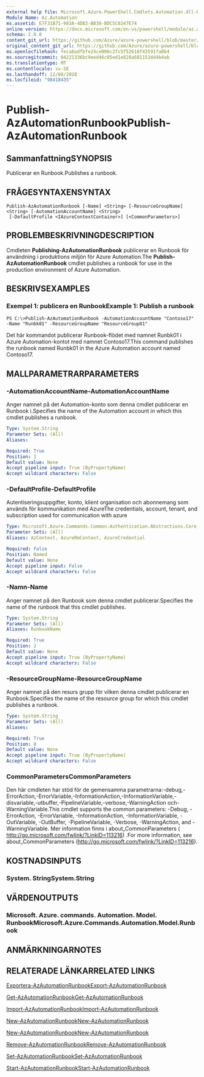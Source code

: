 ```yaml
---
external help file: Microsoft.Azure.PowerShell.Cmdlets.Automation.dll-Help.xml
Module Name: Az.Automation
ms.assetid: E7F31B71-983A-4DB3-BB30-BDC5C0247E74
online version: https://docs.microsoft.com/en-us/powershell/module/az.automation/publish-azautomationrunbook
schema: 2.0.0
content_git_url: https://github.com/Azure/azure-powershell/blob/master/src/Automation/Automation/help/Publish-AzAutomationRunbook.md
original_content_git_url: https://github.com/Azure/azure-powershell/blob/master/src/Automation/Automation/help/Publish-AzAutomationRunbook.md
ms.openlocfilehash: feca8adfbfe24ce006c2fc5f52618f43591fa0b4
ms.sourcegitcommit: 04221336bc9eed46c05ed1e828a6811534d4b4ab
ms.translationtype: MT
ms.contentlocale: sv-SE
ms.lasthandoff: 12/08/2020
ms.locfileid: "98418435"
---
```

# <span data-ttu-id="4e597-101">Publish-AzAutomationRunbook</span><span class="sxs-lookup"><span data-stu-id="4e597-101">Publish-AzAutomationRunbook</span></span>

## <span data-ttu-id="4e597-102">Sammanfattning</span><span class="sxs-lookup"><span data-stu-id="4e597-102">SYNOPSIS</span></span>
<span data-ttu-id="4e597-103">Publicerar en Runbook.</span><span class="sxs-lookup"><span data-stu-id="4e597-103">Publishes a runbook.</span></span>

## <span data-ttu-id="4e597-104">FRÅGESYNTAXEN</span><span class="sxs-lookup"><span data-stu-id="4e597-104">SYNTAX</span></span>

```
Publish-AzAutomationRunbook [-Name] <String> [-ResourceGroupName] <String> [-AutomationAccountName] <String>
 [-DefaultProfile <IAzureContextContainer>] [<CommonParameters>]
```

## <span data-ttu-id="4e597-105">PROBLEMBESKRIVNING</span><span class="sxs-lookup"><span data-stu-id="4e597-105">DESCRIPTION</span></span>
<span data-ttu-id="4e597-106">Cmdleten **Publishing-AzAutomationRunbook** publicerar en Runbook för användning i produktions miljön för Azure Automation.</span><span class="sxs-lookup"><span data-stu-id="4e597-106">The **Publish-AzAutomationRunbook** cmdlet publishes a runbook for use in the production environment of Azure Automation.</span></span>

## <span data-ttu-id="4e597-107">BESKRIVS</span><span class="sxs-lookup"><span data-stu-id="4e597-107">EXAMPLES</span></span>

### <span data-ttu-id="4e597-108">Exempel 1: publicera en Runbook</span><span class="sxs-lookup"><span data-stu-id="4e597-108">Example 1: Publish a runbook</span></span>
```
PS C:\>Publish-AzAutomationRunbook -AutomationAccountName "Contoso17" -Name "Runbk01" -ResourceGroupName "ResourceGroup01"
```

<span data-ttu-id="4e597-109">Det här kommandot publicerar Runbook-flödet med namnet Runbk01 i Azure Automation-kontot med namnet Contoso17.</span><span class="sxs-lookup"><span data-stu-id="4e597-109">This command publishes the runbook named Runbk01 in the Azure Automation account named Contoso17.</span></span>

## <span data-ttu-id="4e597-110">MALLPARAMETRAR</span><span class="sxs-lookup"><span data-stu-id="4e597-110">PARAMETERS</span></span>

### <span data-ttu-id="4e597-111">-AutomationAccountName</span><span class="sxs-lookup"><span data-stu-id="4e597-111">-AutomationAccountName</span></span>
<span data-ttu-id="4e597-112">Anger namnet på det Automation-konto som denna cmdlet publicerar en Runbook i.</span><span class="sxs-lookup"><span data-stu-id="4e597-112">Specifies the name of the Automation account in which this cmdlet publishes a runbook.</span></span>

```yaml
Type: System.String
Parameter Sets: (All)
Aliases:

Required: True
Position: 1
Default value: None
Accept pipeline input: True (ByPropertyName)
Accept wildcard characters: False
```

### <span data-ttu-id="4e597-113">-DefaultProfile</span><span class="sxs-lookup"><span data-stu-id="4e597-113">-DefaultProfile</span></span>
<span data-ttu-id="4e597-114">Autentiseringsuppgifter, konto, klient organisation och abonnemang som används för kommunikation med Azure</span><span class="sxs-lookup"><span data-stu-id="4e597-114">The credentials, account, tenant, and subscription used for communication with azure</span></span>

```yaml
Type: Microsoft.Azure.Commands.Common.Authentication.Abstractions.Core.IAzureContextContainer
Parameter Sets: (All)
Aliases: AzContext, AzureRmContext, AzureCredential

Required: False
Position: Named
Default value: None
Accept pipeline input: False
Accept wildcard characters: False
```

### <span data-ttu-id="4e597-115">-Namn</span><span class="sxs-lookup"><span data-stu-id="4e597-115">-Name</span></span>
<span data-ttu-id="4e597-116">Anger namnet på den Runbook som denna cmdlet publicerar.</span><span class="sxs-lookup"><span data-stu-id="4e597-116">Specifies the name of the runbook that this cmdlet publishes.</span></span>

```yaml
Type: System.String
Parameter Sets: (All)
Aliases: RunbookName

Required: True
Position: 2
Default value: None
Accept pipeline input: True (ByPropertyName)
Accept wildcard characters: False
```

### <span data-ttu-id="4e597-117">-ResourceGroupName</span><span class="sxs-lookup"><span data-stu-id="4e597-117">-ResourceGroupName</span></span>
<span data-ttu-id="4e597-118">Anger namnet på den resurs grupp för vilken denna cmdlet publicerar en Runbook.</span><span class="sxs-lookup"><span data-stu-id="4e597-118">Specifies the name of the resource group for which this cmdlet publishes a runbook.</span></span>

```yaml
Type: System.String
Parameter Sets: (All)
Aliases:

Required: True
Position: 0
Default value: None
Accept pipeline input: True (ByPropertyName)
Accept wildcard characters: False
```

### <span data-ttu-id="4e597-119">CommonParameters</span><span class="sxs-lookup"><span data-stu-id="4e597-119">CommonParameters</span></span>
<span data-ttu-id="4e597-120">Den här cmdleten har stöd för de gemensamma parametrarna:-debug,-ErrorAction,-ErrorVariable,-InformationAction,-InformationVariable,-disvariable,-utbuffer,-PipelineVariable,-verbose,-WarningAction och-WarningVariable.</span><span class="sxs-lookup"><span data-stu-id="4e597-120">This cmdlet supports the common parameters: -Debug, -ErrorAction, -ErrorVariable, -InformationAction, -InformationVariable, -OutVariable, -OutBuffer, -PipelineVariable, -Verbose, -WarningAction, and -WarningVariable.</span></span> <span data-ttu-id="4e597-121">Mer information finns i about_CommonParameters ( http://go.microsoft.com/fwlink/?LinkID=113216) .</span><span class="sxs-lookup"><span data-stu-id="4e597-121">For more information, see about_CommonParameters (http://go.microsoft.com/fwlink/?LinkID=113216).</span></span>

## <span data-ttu-id="4e597-122">KOSTNADS</span><span class="sxs-lookup"><span data-stu-id="4e597-122">INPUTS</span></span>

### <span data-ttu-id="4e597-123">System. String</span><span class="sxs-lookup"><span data-stu-id="4e597-123">System.String</span></span>

## <span data-ttu-id="4e597-124">VÄRDEN</span><span class="sxs-lookup"><span data-stu-id="4e597-124">OUTPUTS</span></span>

### <span data-ttu-id="4e597-125">Microsoft. Azure. commands. Automation. Model. Runbook</span><span class="sxs-lookup"><span data-stu-id="4e597-125">Microsoft.Azure.Commands.Automation.Model.Runbook</span></span>

## <span data-ttu-id="4e597-126">ANMÄRKNINGAR</span><span class="sxs-lookup"><span data-stu-id="4e597-126">NOTES</span></span>

## <span data-ttu-id="4e597-127">RELATERADE LÄNKAR</span><span class="sxs-lookup"><span data-stu-id="4e597-127">RELATED LINKS</span></span>

[<span data-ttu-id="4e597-128">Exportera-AzAutomationRunbook</span><span class="sxs-lookup"><span data-stu-id="4e597-128">Export-AzAutomationRunbook</span></span>](./Export-AzAutomationRunbook.md)

[<span data-ttu-id="4e597-129">Get-AzAutomationRunbook</span><span class="sxs-lookup"><span data-stu-id="4e597-129">Get-AzAutomationRunbook</span></span>](./Get-AzAutomationRunbook.md)

[<span data-ttu-id="4e597-130">Import-AzAutomationRunbook</span><span class="sxs-lookup"><span data-stu-id="4e597-130">Import-AzAutomationRunbook</span></span>](./Import-AzAutomationRunbook.md)

[<span data-ttu-id="4e597-131">New-AzAutomationRunbook</span><span class="sxs-lookup"><span data-stu-id="4e597-131">New-AzAutomationRunbook</span></span>](./New-AzAutomationRunbook.md)

[<span data-ttu-id="4e597-132">New-AzAutomationRunbook</span><span class="sxs-lookup"><span data-stu-id="4e597-132">New-AzAutomationRunbook</span></span>](./New-AzAutomationRunbook.md)

[<span data-ttu-id="4e597-133">Remove-AzAutomationRunbook</span><span class="sxs-lookup"><span data-stu-id="4e597-133">Remove-AzAutomationRunbook</span></span>](./Remove-AzAutomationRunbook.md)

[<span data-ttu-id="4e597-134">Set-AzAutomationRunbook</span><span class="sxs-lookup"><span data-stu-id="4e597-134">Set-AzAutomationRunbook</span></span>](./Set-AzAutomationRunbook.md)

[<span data-ttu-id="4e597-135">Start-AzAutomationRunbook</span><span class="sxs-lookup"><span data-stu-id="4e597-135">Start-AzAutomationRunbook</span></span>](./Start-AzAutomationRunbook.md)



